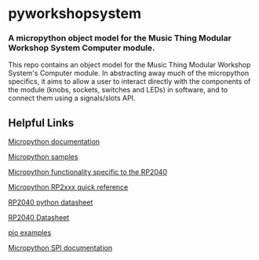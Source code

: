 # pyworkshopsystem

### A micropython object model for the Music Thing Modular Workshop System Computer module.

This repo contains  an object model for the Music Thing Modular Workshop 
System's Computer module. In abstracting away much of the micropython 
specifics, it aims to allow a user to interact directly with the components of 
the module (knobs, sockets, switches and LEDs) in software, and to connect 
them using a signals/slots API.


## Helpful Links

[Micropython documentation](https://docs.micropython.org/en/latest/index.html)

[Micropython samples](https://github.com/peterhinch/micropython-samples/blob/master/encoders/encoder_portable.py)

[Micropython functionality specific to the RP2040](https://docs.micropython.org/en/latest/library/rp2.html)

[Micropython RP2xxx quick reference](https://docs.micropython.org/en/latest/rp2/quickref.html)

[RP2040 python datasheet](https://datasheets.raspberrypi.com/pico/raspberry-pi-pico-python-sdk.pdf)

[RP2040 Datasheet](https://datasheets.raspberrypi.com/rp2040/rp2040-datasheet.pdf)

[pio examples](https://github.com/raspberrypi/pico-micropython-examples/tree/master/pio)

[Micropython SPI documentation](https://docs.micropython.org/en/latest/library/machine.SPI.html#machine-spi)